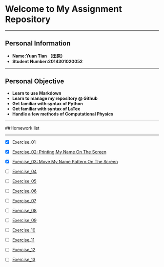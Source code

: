 # Welcome to My Assignment Repository

---
Personal Information
---
+ **Name:Yuan Tian （田原）**
+ **Student Number:2014301020052**

---
Personal Objective
---
+ **Learn to use Markdown**
+ **Learn to manage my repository @ Github**
+ **Get familiar with syntax of Python**
+ **Get familiar with syntax of LaTex**
+ **Handle a few methods of Computational Physics**

---
##Homework list

---
- [x] Exercise_01
- [x] [Exercise_02: Printing My Name On The Screen](https://github.com/Rob1nTian/computationalphysics_N2014301020052/tree/master/Excercise_02)
- [x] [Exercise_03: Move My Name Pattern On The Screen](https://github.com/Rob1nTian/computationalphysics_N2014301020052/tree/master/Excercise_03)
- [ ] [Exercise_04](https://github.com/Rob1nTian/computationalphysics_N2014301020052/blob/master/Exercise_04)
- [ ] [Exercise_05](https://github.com/Rob1nTian/computationalphysics_N2014301020052/blob/master/Exercise_05)
- [ ] [Exercise_06](https://github.com/Rob1nTian/computationalphysics_N2014301020052/blob/master/Exercise_06)
- [ ] [Exercise_07](https://github.com/Rob1nTian/computationalphysics_N2014301020052/blob/master/Exercise_07)
- [ ] [Exercise_08](https://github.com/Rob1nTian/computationalphysics_N2014301020052/blob/master/Exercise_08)
- [ ] [Exercise_09](https://github.com/Rob1nTian/computationalphysics_N2014301020052/blob/master/Exercise_09)
- [ ] [Exercise_10](https://github.com/Rob1nTian/computationalphysics_N2014301020052/blob/master/Exercise_10)
- [ ] [Exercise_11](https://github.com/Rob1nTian/computationalphysics_N2014301020052/blob/master/Exercise_11)
- [ ] [Exercise_12](https://github.com/Rob1nTian/computationalphysics_N2014301020052/blob/master/Exercise_12)
- [ ] [Exercise_13](https://github.com/Rob1nTian/computationalphysics_N2014301020052/blob/master/Exercise_13)






